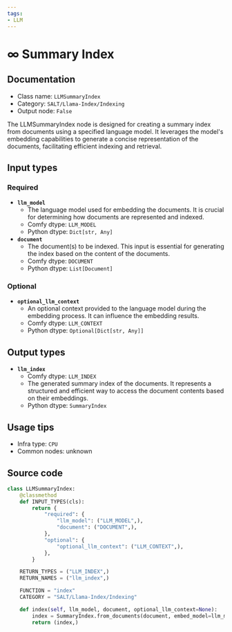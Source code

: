 ```yaml
---
tags:
- LLM
---
```


# ∞ Summary Index
## Documentation
- Class name: `LLMSummaryIndex`
- Category: `SALT/Llama-Index/Indexing`
- Output node: `False`

The LLMSummaryIndex node is designed for creating a summary index from documents using a specified language model. It leverages the model's embedding capabilities to generate a concise representation of the documents, facilitating efficient indexing and retrieval.
## Input types
### Required
- **`llm_model`**
    - The language model used for embedding the documents. It is crucial for determining how documents are represented and indexed.
    - Comfy dtype: `LLM_MODEL`
    - Python dtype: `Dict[str, Any]`
- **`document`**
    - The document(s) to be indexed. This input is essential for generating the index based on the content of the documents.
    - Comfy dtype: `DOCUMENT`
    - Python dtype: `List[Document]`
### Optional
- **`optional_llm_context`**
    - An optional context provided to the language model during the embedding process. It can influence the embedding results.
    - Comfy dtype: `LLM_CONTEXT`
    - Python dtype: `Optional[Dict[str, Any]]`
## Output types
- **`llm_index`**
    - Comfy dtype: `LLM_INDEX`
    - The generated summary index of the documents. It represents a structured and efficient way to access the document contents based on their embeddings.
    - Python dtype: `SummaryIndex`
## Usage tips
- Infra type: `CPU`
- Common nodes: unknown


## Source code
```python
class LLMSummaryIndex:
    @classmethod
    def INPUT_TYPES(cls):
        return {
            "required": {
                "llm_model": ("LLM_MODEL",),
                "document": ("DOCUMENT",),
            },
            "optional": {
                "optional_llm_context": ("LLM_CONTEXT",),
            },
        }

    RETURN_TYPES = ("LLM_INDEX",)
    RETURN_NAMES = ("llm_index",)

    FUNCTION = "index"
    CATEGORY = "SALT/Llama-Index/Indexing"

    def index(self, llm_model, document, optional_llm_context=None):
        index = SummaryIndex.from_documents(document, embed_model=llm_model['embed_model'], service_context=optional_llm_context or None)
        return (index,)

```
